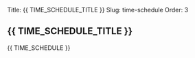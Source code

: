 Title: {{ TIME_SCHEDULE_TITLE }}
Slug: time-schedule
Order: 3

<h2>{{ TIME_SCHEDULE_TITLE }}</h2>

 <p>{{ TIME_SCHEDULE }}</p>




